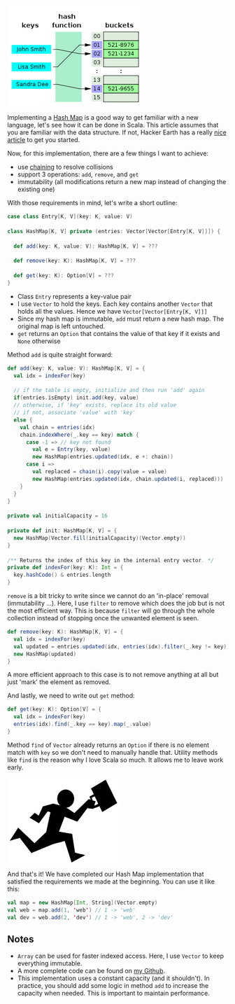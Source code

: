 ![hash_map_img][hash_map_img]

Implementing a [Hash Map][hash_map] is a good way to get familiar with a new language, let's see how it can be done in Scala. This article assumes that you are familiar with the data structure. If not, Hacker Earth has a really [nice article][hash_map_guide] to get you started.

Now, for this implementation, there are a few things I want to achieve:

- use [chaining][chaining] to resolve collisions
- support 3 operations: `add`, `remove`, and `get`
- immutability (all modifications return a new map instead of changing the existing one)

With those requirements in mind, let's write a short outline:

```scala
case class Entry[K, V](key: K, value: V)

class HashMap[K, V] private (entries: Vector[Vector[Entry[K, V]]]) {

  def add(key: K, value: V): HashMap[K, V] = ???

  def remove(key: K): HashMap[K, V] = ???

  def get(key: K): Option[V] = ???
}
```

- Class `Entry` represents a key-value pair
- I use `Vector` to hold the keys. Each key contains another `Vector` that holds all the values. Hence we have `Vector[Vector[Entry[K, V]]]`
- Since my hash map is immutable, `add` must return a new hash map. The original map is left untouched.
- `get` returns an `Option` that contains the value of that key if it exists and `None` otherwise

Method `add` is quite straight forward:
```scala
def add(key: K, value: V): HashMap[K, V] = {
  val idx = indexFor(key)
  
  // if the table is empty, initialize and then run 'add' again
  if(entries.isEmpty) init.add(key, value)
  // otherwise, if 'key' exists, replace its old value
  // if not, associate 'value' with 'key'
  else {
    val chain = entries(idx)
    chain.indexWhere(_.key == key) match {
      case -1 => // key not found
        val e = Entry(key, value)
        new HashMap(entries.updated(idx, e +: chain))
      case i =>
        val replaced = chain(i).copy(value = value)
        new HashMap(entries.updated(idx, chain.updated(i, replaced)))
    }
  }
}

private val initialCapacity = 16

private def init: HashMap[K, V] = {
  new HashMap(Vector.fill(initialCapacity)(Vector.empty))
}

/** Returns the index of this key in the internal entry vector. */
private def indexFor(key: K): Int = {
  key.hashCode() & entries.length
}
```

`remove` is a bit tricky to write since we cannot do an 'in-place' removal (immutability ...). Here, I use `filter` to remove which does the job but is not the most efficient way. This is because `filter` will go through the whole collection instead of stopping once the unwanted element is seen.
```scala
def remove(key: K): HashMap[K, V] = {
  val idx = indexFor(key)
  val updated = entries.updated(idx, entries(idx).filter(_.key != key))
  new HashMap(updated)
}
```

A more efficient approach to this case is to not remove anything at all but just 'mark' the element as removed.

And lastly, we need to write out `get` method:
```scala
def get(key: K): Option[V] = {
  val idx = indexFor(key)
  entries(idx).find(_.key == key).map(_.value)
}
```

Method `find` of `Vector` already returns an `Option` if there is no element match with `key` so we don't need to manually handle that. Utility methods like `find` is the reason why I love Scala so much. It allows me to leave work early.

![leave_work][leave_work]

And that's it! We have completed our Hash Map implementation that satisfied the requirements we made at the beginning. You can use it like this:

```scala
val map = new HashMap[Int, String](Vector.empty)
val web = map.add(1, 'web') // 1 -> 'web'
val dev = web.add(2, 'dev') // 1 -> 'web', 2 -> 'dev'
```


## Notes
- `Array` can be used for faster indexed access. Here, I use `Vector` to keep everything immutable.
- A more complete code can be found on [my Github][github_link].
- This implementation uses a constant capacity (and it shouldn't). In practice, you should add some logic in method `add` to increase the capacity when needed. This is important to maintain performance.

[hash_map_img]: hash_table.png
[hash_map]: https://en.wikipedia.org/wiki/Hash_table
[hash_map_guide]: https://www.hackerearth.com/practice/data-structures/hash-tables/basics-of-hash-tables/tutorial/
[chaining]: https://en.wikipedia.org/wiki/Hash_table#Separate_chaining
[leave_work]: leave_work.png
[github_link]: https://github.com/mt40/scala_interview/blob/master/src/main/scala/collection/HashMap.scala
